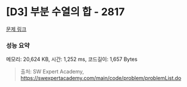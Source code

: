 # [D3] 부분 수열의 합 - 2817 

[문제 링크](https://swexpertacademy.com/main/code/problem/problemDetail.do?contestProbId=AV7IzvG6EksDFAXB) 

### 성능 요약

메모리: 20,624 KB, 시간: 1,252 ms, 코드길이: 1,657 Bytes



> 출처: SW Expert Academy, https://swexpertacademy.com/main/code/problem/problemList.do